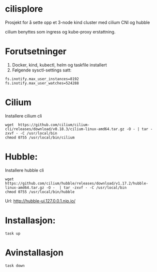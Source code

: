 # cilisplore

Prosjekt for å sette opp et 3-node kind cluster med cilium CNI og hubble

cilium benyttes som ingress og kube-proxy erstattning.

# Forutsetninger

1. Docker, kind, kubectl, helm og taskfile installert
2. Følgende sysctl-settings satt:
```
fs.inotify.max_user_instances=8192
fs.inotify.max_user_watches=524288
```

# Cilium
Installere cilium cli
```
wget  https://github.com/cilium/cilium-cli/releases/download/v0.18.3/cilium-linux-amd64.tar.gz -O - | tar -zxvf - -C /usr/local/bin
chmod 0755 /usr/local/bin/cilium
```

# Hubble:
Installere hubble cli
```
wget https://github.com/cilium/hubble/releases/download/v1.17.2/hubble-linux-amd64.tar.gz -O -  | tar -zxvf - -C /usr/local/bin
chmod 0755 /usr/local/bin/hubble
```
Url: http://hubble-ui.127.0.0.1.nip.io/

# Installasjon:
```
task up
```

# Avinstallasjon
```
task down
```
